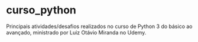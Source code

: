 # curso_python
 Principais atividades/desafios realizados no curso de Python 3 do básico ao avançado, ministrado por Luiz Otávio Miranda no Udemy.
